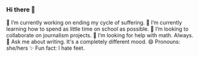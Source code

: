 ### Hi there 👋
🔭 I’m currently working on ending my cycle of suffering. 
🌱 I’m currently learning how to spend as little time on school as possible. 
👯 I’m looking to collaborate on journalism projects. 
🤔 I’m looking for help with math. Always. 
💬 Ask me about writing. It's a completely different mood. 
😄 Pronouns: she/hers
✨ Fun fact: I hate feet. 

<!--
**shannonbonet/shannonbonet** is a ✨ _special_ ✨ repository because its `README.md` (this file) appears on your GitHub profile.

Here are some ideas to get you started:

- 🔭 I’m currently working on ending my cycle of suffering. 
- 🌱 I’m currently learning how to spend as little time on school as possible. 
- 👯 I’m looking to collaborate on journalism projects. 
- 🤔 I’m looking for help with math. Always. 
- 💬 Ask me about writing. It's a completely different mood. 
- 😄 Pronouns: she/hers
- ✨ Fun fact: I hate feet. 
